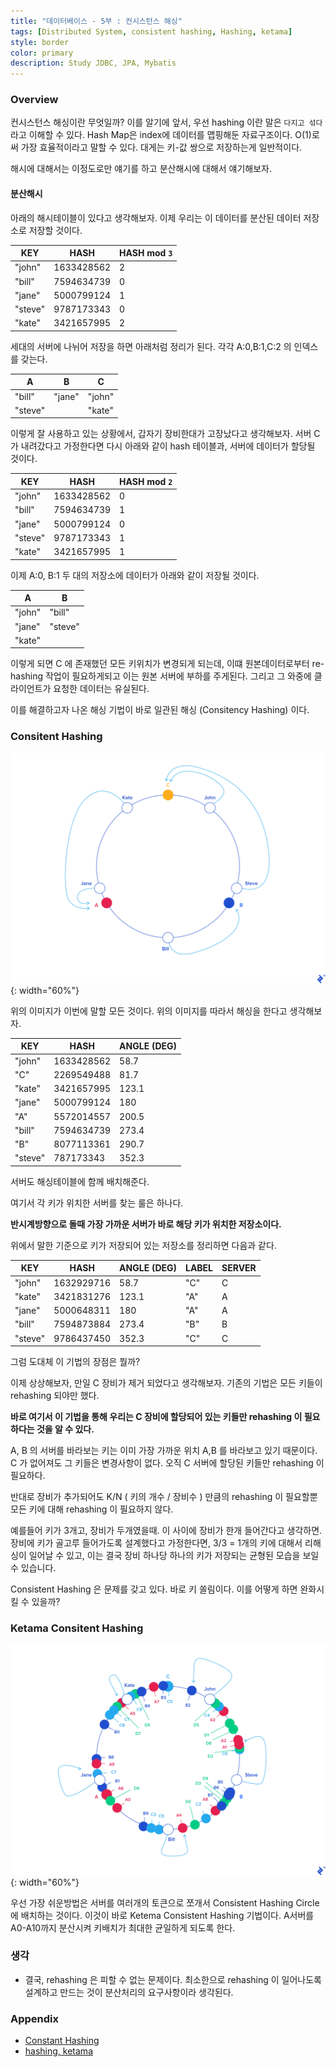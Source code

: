 ```yaml
---
title: "데이터베이스 - 5부 : 컨시스턴스 해싱"
tags: [Distributed System, consistent hashing, Hashing, ketama]
style: border
color: primary
description: Study JDBC, JPA, Mybatis
---
```


### Overview

컨시스턴스 해싱이란 무엇일까?
이를 알기에 앞서, 우선 hashing 이란 말은 `다지고 섞다`라고 이해할 수 있다. Hash Map은 index에 데이터를 맵핑해둔 자료구조이다. O(1)로써 가장 효율적이라고 말할 수 있다. 대게는 키-값 쌍으로 저장하는게 일반적이다.

해시에 대해서는 이정도로만 얘기를 하고 분산해시에 대해서 얘기해보자.

#### 분산해시

아래의 해시테이블이 있다고 생각해보자. 이제 우리는 이 데이터를 분산된 데이터 저장소로 저장할 것이다.

| KEY     | HASH       | HASH mod `3` |
|---------|------------|--------------|
| "john"  | 1633428562 | 2            |
| "bill"  | 7594634739 | 0            |
| "jane"  | 5000799124 | 1            |
| "steve" | 9787173343 | 0            |
| "kate"  | 3421657995 | 2            |

세대의 서버에 나뉘어 저장을 하면 아래처럼 정리가 된다.
각각 A:0,B:1,C:2 의 인덱스를 갖는다.

| A       | B      | C      |
|---------|--------|--------|
| "bill"  | "jane" | "john" |
| "steve" |        | "kate" |

이렇게 잘 사용하고 있는 상황에서, 갑자기 장비한대가 고장났다고 생각해보자. 서버 C 가 내려갔다고 가정한다면 다시 아래와 같이 hash 테이블과, 서버에 데이터가 할당될 것이다.

| KEY     | HASH       | HASH mod `2` |
|---------|------------|--------------|
| "john"  | 1633428562 | 0            |
| "bill"  | 7594634739 | 1            |
| "jane"  | 5000799124 | 0            |
| "steve" | 9787173343 | 1            |
| "kate"  | 3421657995 | 1            |

이제 A:0, B:1 두 대의 저장소에 데이터가 아래와 같이 저장될 것이다.

| A      | B       |
|--------|---------|
| "john" | "bill"  |
| "jane" | "steve" |
| "kate" |         |

이렇게 되면 C 에 존재했던 모든 키위치가 변경되게 되는데, 이떄 원본데이터로부터 re-hashing 작업이 필요하게되고 이는 원본 서버에 부하를 주게된다. 그리고 그 와중에 클라이언트가 요청한 데이터는 유실된다.

이를 해결하고자 나온 해싱 기법이 바로 일관된 해싱 (Consitency Hashing) 이다.

### Consitent Hashing

![image](/assets/images/blog/2021-01-10-hashing/hashing.png){: width="60%"}

위의 이미지가 이번에 말할 모든 것이다.
위의 이미지를 따라서 해싱을 한다고 생각해보자.

| KEY     | HASH       | ANGLE (DEG) |
|---------|------------|-------------|
| "john"  | 1633428562 | 58.7        |
| "C"     | 2269549488 | 81.7        |
| "kate"  | 3421657995 | 123.1       |
| "jane"  | 5000799124 | 180         |
| "A"     | 5572014557 | 200.5       |
| "bill"  | 7594634739 | 273.4       |
| "B"     | 8077113361 | 290.7       |
| "steve" | 787173343  | 352.3       |

서버도 해싱테이블에 함께 배치해준다.

여기서 각 키가 위치한 서버를 찾는 룰은 하나다. 

**반시계방향으로 돌때 가장 가까운 서버가 바로 해당 키가 위치한 저장소이다.**

위에서 말한 기준으로 키가 저장되어 있는 저장소를 정리하면 다음과 같다.

| KEY     | HASH       | ANGLE (DEG) | LABEL | SERVER |
|---------|------------|-------------|-------|--------|
| "john"  | 1632929716 | 58.7        | "C"   | C      |
| "kate"  | 3421831276 | 123.1       | "A"   | A      |
| "jane"  | 5000648311 | 180         | "A"   | A      |
| "bill"  | 7594873884 | 273.4       | "B"   | B      |
| "steve" | 9786437450 | 352.3       | "C"   | C      |

그럼 도대체 이 기법의 장점은 뭘까?

이제 상상해보자, 만일 C 장비가 제거 되었다고 생각해보자. 기존의 기법은 모든 키들이 rehashing 되야만 했다.

**바로 여기서 이 기법을 통해 우리는 C 장비에 할당되어 있는 키들만 rehashing 이 필요하다는 것을 알 수 있다.**

A, B 의 서버를 바라보는 키는 이미 가장 가까운 위치 A,B 를 바라보고 있기 때문이다. C 가 없어져도 그 키들은 변경사항이 없다. 오직 C 서버에 할당된 키들만 rehashing 이 필요하다.

반대로 장비가 추가되어도 K/N ( 키의 개수 / 장비수 ) 만큼의 rehashing 이 필요할뿐 모든 키에 대해 rehashing 이 필요하지 않다.

예를들어 키가 3개고, 장비가 두개였을때. 이 사이에 장비가 한개 들어간다고 생각하면. 장비에 키가 골고루 들어가도록 설계했다고 가정한다면, 3/3 = 1개의 키에 대해서 리해싱이 일어날 수 있고, 이는 결국 장비 하나당 하나의 키가 저장되는 균형된 모습을 보일 수 있습니다.

Consistent Hashing 은 문제를 갖고 있다. 바로 키 쏠림이다. 이를 어떻게 하면 완화시킬 수 있을까?

### Ketama Consitent Hashing

![image](/assets/images/blog/2021-01-10-hashing/hashing2.png){: width="60%"}

우선 가장 쉬운방법은 서버를 여러개의 토큰으로 쪼개서 Consistent Hashing Circle 에 배치하는 것이다.
이것이 바로 Ketema Consistent Hashing 기법이다. A서버를 A0-A10까지 분산시켜 키배치가 최대한 균일하게 되도록 한다.

### 생각

- 결국, rehashing 은 피할 수 없는 문제이다. 최소한으로 rehashing 이 일어나도록 설계하고 만드는 것이 분산처리의 요구사항이라 생각된다.

### Appendix

- [Constant Hashing](https://www.toptal.com/big-data/consistent-hashing)
- [hashing, ketama](https://codeascraft.com/2017/11/30/how-etsy-caches)
